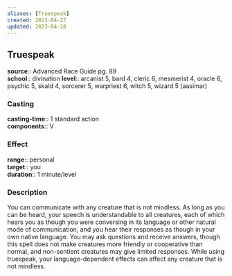 ```yaml
---
aliases: [Truespeak]
created: 2023-04-27
updated: 2023-04-28
---
```


## Truespeak

**source**:: Advanced Race Guide pg. 89  
**school**:: divination
**level**:: arcanist 5, bard 4, cleric 6, mesmerist 4, oracle 6, psychic 5, skald 4, sorcerer 5, warpriest 6, witch 5, wizard 5 (aasimar)

### Casting

**casting-time**:: 1 standard action  
**components**:: V

### Effect

**range**:: personal  
**target**:: you  
**duration**:: 1 minute/level

### Description

You can communicate with any creature that is not mindless. As long as you can be heard, your speech is understandable to all creatures, each of which hears you as though you were conversing in its language or other natural mode of communication, and you hear their responses as though in your own native language. You may ask questions and receive answers, though this spell does not make creatures more friendly or cooperative than normal, and non-sentient creatures may give limited responses. While using truespeak, your language-dependent effects can affect any creature that is not mindless.
